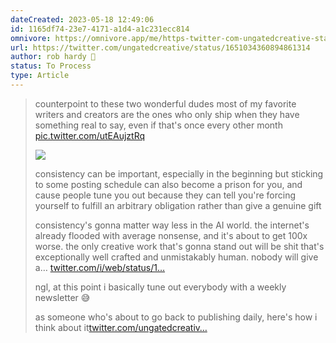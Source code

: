 ```yaml
---
dateCreated: 2023-05-18 12:49:06
id: 1165df74-23e7-4171-a1d4-a1c231ecc814
omnivore: https://omnivore.app/me/https-twitter-com-ungatedcreative-status-1651034360894861314-1882fc22baa
url: https://twitter.com/ungatedcreative/status/1651034360894861314
author: rob hardy 🦌
status: To Process
type: Article
---
```



> counterpoint to these two wonderful dudes most of my favorite writers and creators are the ones who only ship when they have something real to say, even if that's once every other month [pic.twitter.com/utEAujztRq](https://twitter.com/ungatedcreative/status/1651024299011215360/photo/1)
> 
> [ ![](https://pbs.twimg.com/media/Fumc-cXaIAMwXns.jpg) ](https://pbs.twimg.com/media/Fumc-cXaIAMwXns.jpg)
> 
> consistency can be important, especially in the beginning but sticking to some posting schedule can also become a prison for you, and cause people tune you out because they can tell you're forcing yourself to fulfill an arbitrary obligation rather than give a genuine gift
> 
> consistency's gonna matter way less in the AI world. the internet's already flooded with average nonsense, and it's about to get 100x worse. the only creative work that's gonna stand out will be shit that's exceptionally well crafted and unmistakably human. nobody will give a… [twitter.com/i/web/status/1…](https://twitter.com/i/web/status/1651027002567299073)
> 
> ngl, at this point i basically tune out everybody with a weekly newsletter 😅
> 
> as someone who's about to go back to publishing daily, here's how i think about it[twitter.com/ungatedcreativ…](https://twitter.com/ungatedcreative/status/1651034360894861314?s=20) 


